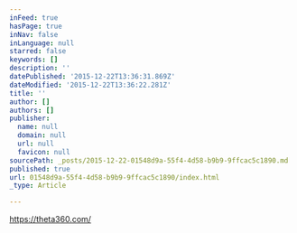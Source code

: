 ```yaml
---
inFeed: true
hasPage: true
inNav: false
inLanguage: null
starred: false
keywords: []
description: ''
datePublished: '2015-12-22T13:36:31.869Z'
dateModified: '2015-12-22T13:36:22.281Z'
title: ''
author: []
authors: []
publisher:
  name: null
  domain: null
  url: null
  favicon: null
sourcePath: _posts/2015-12-22-01548d9a-55f4-4d58-b9b9-9ffcac5c1890.md
published: true
url: 01548d9a-55f4-4d58-b9b9-9ffcac5c1890/index.html
_type: Article

---
```

https://theta360.com/